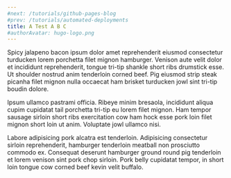 ```yaml
---
#next: /tutorials/github-pages-blog
#prev: /tutorials/automated-deployments
title: A Test A B C
#authorAvatar: hugo-logo.png
---
```


Spicy jalapeno bacon ipsum dolor amet reprehenderit eiusmod consectetur turducken lorem porchetta filet mignon hamburger. Venison aute velit dolor et incididunt reprehenderit, tongue tri-tip shankle short ribs drumstick esse. Ut shoulder nostrud anim tenderloin corned beef. Pig eiusmod strip steak picanha filet mignon nulla occaecat ham brisket turducken jowl sint tri-tip boudin dolore.

Ipsum ullamco pastrami officia. Ribeye minim bresaola, incididunt aliqua cupim cupidatat tail porchetta tri-tip eu lorem filet mignon. Ham tempor sausage sirloin short ribs exercitation cow ham hock esse pork loin filet mignon short loin ut anim. Voluptate jowl ullamco nisi.

Labore adipisicing pork alcatra est tenderloin. Adipisicing consectetur sirloin reprehenderit, hamburger tenderloin meatball non prosciutto commodo ex. Consequat deserunt hamburger ground round pig tenderloin et lorem venison sint pork chop sirloin. Pork belly cupidatat tempor, in short loin tongue cow corned beef kevin velit buffalo.

